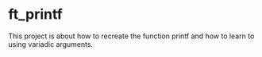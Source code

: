 # ft_printf
 This project is about how to recreate the function printf and how to learn to using variadic arguments. 
